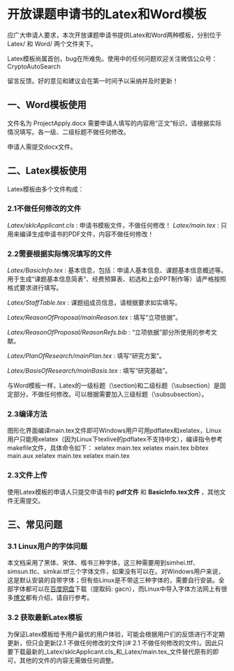 # 开放课题申请书的Latex和Word模板
应广大申请人要求，本次开放课题申请书提供Latex和Word两种模板，分别位于
Latex/
和
Word/
两个文件夹下。

Latex模板尚属首创，bug在所难免。使用中的任何问题欢迎关注微信公众号：CryptoAutoSearch

留言反馈。好的意见和建议会在第一时间予以采纳并及时更新！

## 一、Word模板使用
文件名为
ProjectApply.docx
需要申请人填写的内容用“正文”标识，请根据实际情况填写。各一级、二级标题不做任何修改。

申请人需提交docx文件。

## 二、Latex模板使用
Latex模板由多个文件构成：
### 2.1不做任何修改的文件
_Latex/sklcApplicant.cls_ : 申请书模板文件，不做任何修改！
_Latex/main.tex_ : 只用来编译生成申请书的PDF文件，内容不做任何修改！

### 2.2需要根据实际情况填写的文件
_Latex/BasicInfo.tex_ : 基本信息，包括：申请人基本信息、课题基本信息概述等。用于生成“课题基本信息简表”、经费预算表、初选和上会PPT制作等）请严格按照格式要求进行填写。

_Latex/StaffTable.tex_ : 课题组成员信息，请根据要求如实填写。

_Latex/ReasonOfProposal/mainReason.tex_ : 填写“立项依据”。

_Latex/ReasonOfProposal/ReasonRefs.bib_ : “立项依据”部分所使用的参考文献。

_Latex/PlanOfResearch/mainPlan.tex_ : 填写“研究方案”。

_Latex/BasisOfResearch/mainBasis.tex_ : 填写“研究基础”。

与Word模板一样，Latex的一级标题（\section)和二级标题（\subsection）是固定部分，不做任何修改。可以根据需要加入三级标题（\subsubsection）。

### 2.3编译方法
图形化界面编译main.tex文件即可Windows用户可用pdflatex和xelatex，Linux用户只能用xelatex（因为Linux下texlive的pdflatex不支持中文），编译指令参考makefile文件，具体命令如下：
xelatex main.tex
xelatex main.tex
bibtex main.aux
xelatex main.tex
xelatex main.tex


### 2.3文件上传
使用Latex模板的申请人只提交申请书的 __pdf文件__ 和 __BasicInfo.tex文件__ ，其他文件无需提交。

## 三、常见问题
### 3.1 Linux用户的字体问题
本文档采用了黑体、宋体、楷书三种字体，这三种需要用到simhei.ttf、simsun.ttc、simkai.ttf三个字体文件，如果没有可以在。对Windows用户来说，这是默认安装的自带字体；但有些Linux是不带这三种字体的，需要自行安装。全部字体都可以在[百度网盘](https://pan.baidu.com/s/1bT3465hrTA0cHEMl9iaTSA)下载（提取码: gacn），而Linux中导入字体方法网上有很多[博文](https://blog.csdn.net/tieshuxianrezhang/article/details/71080540)都有介绍，请自行参考。
### 3.2 获取最新Latex模板
为保证Latex模板给予用户最优的用户体验，可能会根据用户们的反馈进行不定期更新，但只会更新[2.1 不做任何修改的文件](# 2.1 不做任何修改的文件)。因此只要下载最新的_Latex/sklcApplicant.cls_和_Latex/main.tex_文件替代原有的即可，其他的文件的内容无需做任何调整。
